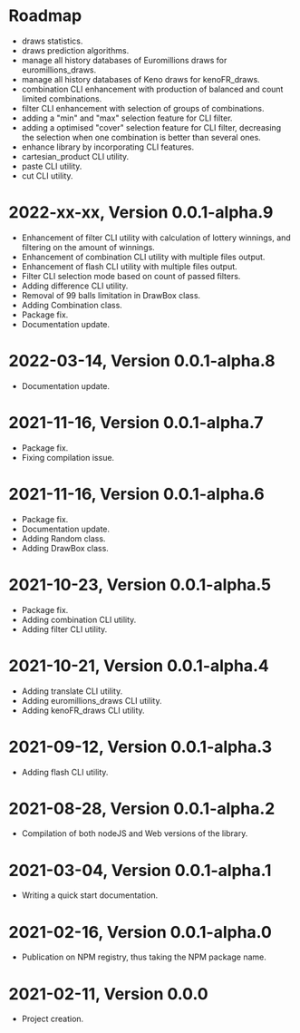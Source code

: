 Roadmap
=======
* draws statistics.
* draws prediction algorithms.
* manage all history databases of Euromillions draws for euromillions_draws.
* manage all history databases of Keno draws for kenoFR_draws.
* combination CLI enhancement with production of balanced and count limited combinations.
* filter CLI enhancement with selection of groups of combinations.
* adding a "min" and "max" selection feature for CLI filter.
* adding a optimised "cover" selection feature for CLI filter, decreasing the selection when one combination is better than several ones.
* enhance library by incorporating CLI features.
* cartesian_product CLI utility.
* paste CLI utility.
* cut CLI utility.


2022-xx-xx, Version 0.0.1-alpha.9
==================================
* Enhancement of filter CLI utility with calculation of lottery winnings, and filtering on the amount of winnings.
* Enhancement of combination CLI utility with multiple files output.
* Enhancement of flash CLI utility with multiple files output.
* Filter CLI selection mode based on count of passed filters.
* Adding difference CLI utility.
* Removal of 99 balls limitation in DrawBox class.
* Adding Combination class.
* Package fix.
* Documentation update.


2022-03-14, Version 0.0.1-alpha.8
==================================
* Documentation update.


2021-11-16, Version 0.0.1-alpha.7
==================================
* Package fix.
* Fixing compilation issue.


2021-11-16, Version 0.0.1-alpha.6
==================================
* Package fix.
* Documentation update.
* Adding Random class.
* Adding DrawBox class.


2021-10-23, Version 0.0.1-alpha.5
==================================
* Package fix.
* Adding combination CLI utility.
* Adding filter CLI utility.


2021-10-21, Version 0.0.1-alpha.4
==================================
* Adding translate CLI utility.
* Adding euromillions_draws CLI utility.
* Adding kenoFR_draws CLI utility.


2021-09-12, Version 0.0.1-alpha.3
==================================
* Adding flash CLI utility.


2021-08-28, Version 0.0.1-alpha.2
==================================
* Compilation of both nodeJS and Web versions of the library.


2021-03-04, Version 0.0.1-alpha.1
==================================
* Writing a quick start documentation.


2021-02-16, Version 0.0.1-alpha.0
==================================
* Publication on NPM registry, thus taking the NPM package name.


2021-02-11, Version 0.0.0
==========================
* Project creation.
